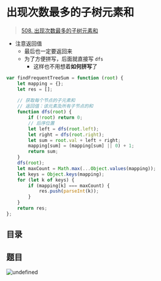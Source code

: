 
# 出现次数最多的子树元素和


>  [508. 出现次数最多的子树元素和](https://leetcode.cn/problems/most-frequent-subtree-sum/)


- 注意返回值
	- 最后也一定要返回来
	- 为了方便拼写，后面就直接写 `dfs`
		- 这样也不用想着**如何拼写**了

```javascript hl:14,8
var findFrequentTreeSum = function (root) {
    let mapping = {};
    let res = [];
    
    // 获取每个节点的子元素和
    // 返回值：该元素及所有子节点的和
    function dfs(root) {
        if (!root) return 0;
        // 后序位置
        let left = dfs(root.left);
        let right = dfs(root.right);
        let sum = root.val + left + right;
        mapping[sum] = (mapping[sum] || 0) + 1;
        return sum;
    }
    dfs(root);
    let maxCount = Math.max(...Object.values(mapping));
    let keys = Object.keys(mapping);
    for (let k of keys) {
        if (mapping[k] === maxCount) {
            res.push(parseInt(k));
        }
    }
    return res;
};
```


## 目录
<!-- toc -->
 ## 题目 

![undefined](#)